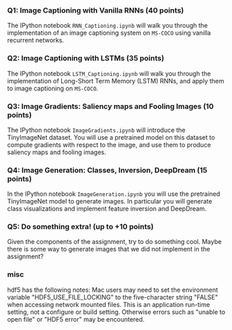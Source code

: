 ### Q1: Image Captioning with Vanilla RNNs (40 points)
The IPython notebook `RNN_Captioning.ipynb` will walk you through 
the implementation of an image captioning system on `MS-COCO` using 
vanilla recurrent networks.

### Q2: Image Captioning with LSTMs (35 points)
The IPython notebook `LSTM_Captioning.ipynb` will walk you through 
the implementation of Long-Short Term Memory (LSTM) RNNs, and 
apply them to image captioning on `MS-COCO`.

### Q3: Image Gradients: Saliency maps and Fooling Images (10 points)
The IPython notebook `ImageGradients.ipynb` will introduce the TinyImageNet 
dataset. You will use a pretrained model on this dataset to compute 
gradients with respect to the image, and use them to produce saliency 
maps and fooling images.

### Q4: Image Generation: Classes, Inversion, DeepDream (15 points)
In the IPython notebook `ImageGeneration.ipynb` you will use the pretrained 
TinyImageNet model to generate images. In particular you will generate 
class visualizations and implement feature inversion and DeepDream.

### Q5: Do something extra! (up to +10 points)
Given the components of the assignment, try to do something cool. 
Maybe there is some way to generate images that we did not implement 
in the assignment?

### misc

hdf5 has the following notes:
    Mac users may need to set the environment variable "HDF5_USE_FILE_LOCKING" to the
    five-character string "FALSE" when accessing network mounted files.  This is an
    application run-time setting, not a configure or build setting.  Otherwise errors
    such as "unable to open file" or "HDF5 error" may be  encountered.